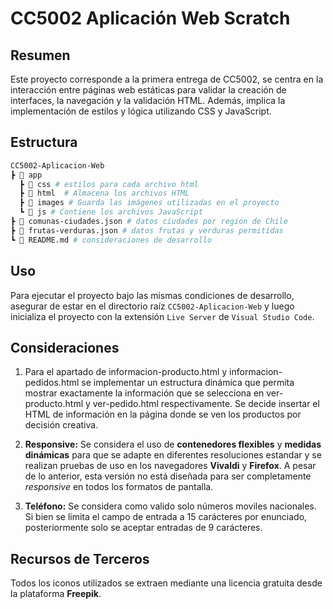 # CC5002 Aplicación Web Scratch

## Resumen

Este proyecto corresponde a la primera entrega de CC5002, se centra en la interacción entre páginas web estáticas para validar la creación de interfaces, la navegación y la validación HTML. Además, implica la implementación de estilos y lógica utilizando CSS y JavaScript.

## Estructura

```bash 
CC5002-Aplicacion-Web
┣ 📂 app
  ┣ 📂 css # estilos para cada archivo html
  ┣ 📂 html  # Almacena los archivos HTML
  ┣ 📂 images # Guarda las imágenes utilizadas en el proyecto
  ┗ 📂 js # Contiene los archivos JavaScript
┣ 📑 comunas-ciudades.json # datos ciudades por región de Chile
┣ 📑 frutas-verduras.json # datos frutas y verduras permitidas
┗ 📑 README.md # consideraciones de desarrollo
```
## Uso

Para ejecutar el proyecto bajo las mismas condiciones de desarrollo, asegurar de estar en el directorio raíz `CC5002-Aplicacion-Web` y luego inicializa el proyecto con la extensión `Live Server` de `Visual Studio Code`.


## Consideraciones

1. Para el apartado de informacion-producto.html y informacion-pedidos.html se implementar un estructura dinámica que permita mostrar exactamente la información que se selecciona en ver-producto.html y ver-pedido.html respectivamente. Se decide insertar el HTML de información en la página donde se ven los productos por decisión creativa.

2. **Responsive:** Se considera el uso de **contenedores flexibles** y **medidas dinámicas** para que se adapte en diferentes resoluciones estandar  y se realizan pruebas de uso en los navegadores **Vivaldi** y **Firefox**. A pesar de lo anterior, esta versión no está diseñada para ser completamente *responsive* en todos los formatos de pantalla.

3. **Teléfono:** Se considera como valido solo números moviles nacionales. Si bien se limita el campo de entrada a 15 carácteres por enunciado, posteriormente solo se aceptar entradas de 9 carácteres.


## Recursos de Terceros

Todos los iconos utilizados se extraen mediante una licencia gratuita desde la plataforma **Freepik**.

